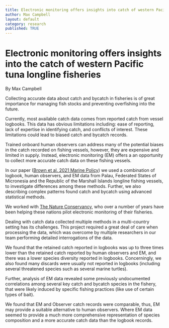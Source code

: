 ```yaml
---
title: Electronic monitoring offers insights into catch of western Pacific tuna longline fisheries
author: Max Campbell
layout: default
category: research
published: TRUE
---
```


# Electronic monitoring offers insights into the catch of western Pacific tuna longline fisheries

By Max Campbell

Collecting accurate data about catch and bycatch in fisheries is of great importance for managing fish stocks and preventing overfishing into the future.

Currently, most available catch data comes from reported catch from vessel logbooks. This data has obvious limitations including: ease of reporting, lack of expertise in identifying catch, and conflicts of interest. These limitations could lead to biased catch and bycatch records.

Trained onboard human observers can address many of the potential biases in the catch recorded on fishing vessels, however, they are expensive and limited in supply. Instead, electronic monitoring (EM) offers a an opportunity to collect more accurate catch data on these fishing vessels.

In our paper ([Brown et al. 2021 Marine Policy](https://www.sciencedirect.com/science/article/pii/S0308597X2100275X)) we used a combination of logbook, human observers, and EM data from Palau, Federated States of Micronesia and the Republic of the Marshall Islands longline fishing vessels, to investigate differences among these methods. Further, we also describing complex patterns found catch and bycatch using advanced statistical methods.

We worked with [The Nature Conservancy](https://www.nature.org/en-us/about-us/where-we-work/asia-pacific/the-pacific-islands/stories-in-the-pacific-islands/saving-tuna-populations-in-the-pacific/), who over a number of years have been helping these nations pilot electronic monitoring of their fisheries.

Dealing with catch data collected multiple methods in a multi-country setting has its challenges. This project required a great deal of care when processing the data, which was overcome by multiple researchers in our team performing detailed interrogations of the data.

We found that the retained catch reported in logbooks was up to three times lower than the retained catch reported by human observers and EM, and there was a lower species diversity reported in logbooks. Concerningly, we also found many discards were usually not reported in logbooks (including several threatened species such as several marine turtles).

Further, analysis of EM data revealed some previously undocumented correlations among several key catch and bycatch species in the fishery, that were likely induced by specific fishing practices (like use of certain types of bait).

We found that EM and Observer catch records were comparable, thus, EM may provide a suitable alternative to human observers. Where EM data seemed to provide a much more comprehensive representation of species composition and a more accurate catch data than the logbook records.
